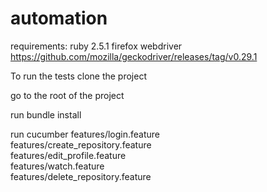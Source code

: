 # automation

requirements:
ruby 2.5.1
firefox webdriver https://github.com/mozilla/geckodriver/releases/tag/v0.29.1

To run the tests 
clone the project

go to the root of the project

run
bundle install

run
cucumber features/login.feature \
features/create_repository.feature \
features/edit_profile.feature \
features/watch.feature \
features/delete_repository.feature
